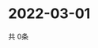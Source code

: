 # 2022-03-01
  共 0条

  <!-- BEGIN -->
  <!-- 最后更新时间Tue Mar 01 2022 18:05:37 GMT+0000 (Coordinated Universal Time) -->
  
  <!-- END -->
  
  